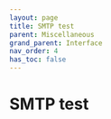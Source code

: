 ```yaml
---
layout: page
title: SMTP test
parent: Miscellaneous
grand_parent: Interface
nav_order: 4
has_toc: false
---
```


# SMTP test
